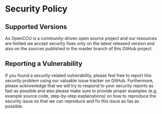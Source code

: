 # Security Policy

## Supported Versions

As OpenCCU is a community-driven open source project and our resources are limited
we accept security fixes only on the latest released version and also on the sources published
in the master branch of this GitHub project.

## Reporting a Vulnerability

If you found a security-related vulnerability, please feel free to report this security problem
using our valuable issue tracker on GitHub. Furthermore, please acknowledge that we will try
to respond to your security reports as fast as possible and also please make sure to provide proper
examples (e.g. example source code, step-by-step explainations) on how to reproduce the security
issue so that we can reproduce and fix this issue as fas as possible.
